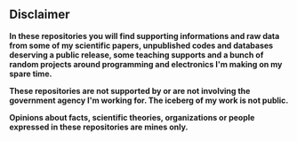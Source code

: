 ## Disclaimer

**In these repositories you will find supporting informations and raw data from some of my scientific papers, unpublished codes and databases deserving a public release, some teaching supports and a bunch of random projects around programming and electronics I'm making on my spare time.**

**These repositories are not supported by or are not involving the government agency I'm working for. The iceberg of my work is not public.**

**Opinions about facts, scientific theories, organizations or people expressed in these repositories are mines only.**
